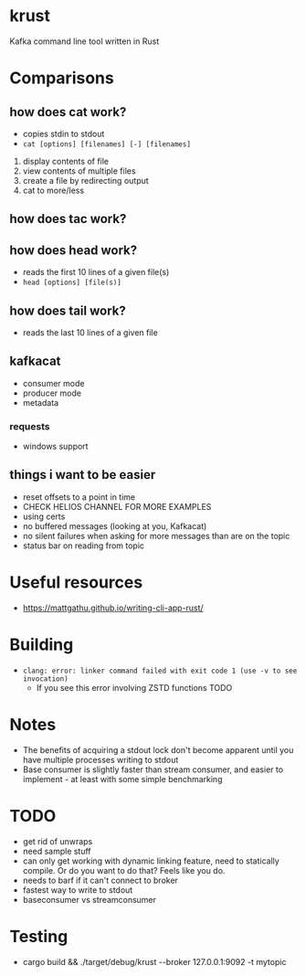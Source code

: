 # krust
Kafka command line tool written in Rust

# Comparisons
## how does cat work?
- copies stdin to stdout
- `cat [options] [filenames] [-] [filenames]`
1. display contents of file
1. view contents of multiple files
1. create a file by redirecting output
1. cat to more/less

## how does tac work?

## how does head work?
- reads the first 10 lines of a given file(s)
- `head [options] [file(s)]`
## how does tail work?
- reads the last 10 lines of a given file

## kafkacat
- consumer mode
- producer mode
- metadata

### requests
- windows support

## things i want to be easier
- reset offsets to a point in time
- CHECK HELIOS CHANNEL FOR MORE EXAMPLES
- using certs
- no buffered messages (looking at you, Kafkacat)
- no silent failures when asking for more messages than are on the topic
- status bar on reading from topic

# Useful resources
- https://mattgathu.github.io/writing-cli-app-rust/

# Building
- `clang: error: linker command failed with exit code 1 (use -v to see invocation)`
    - If you see this error involving ZSTD functions TODO
    
# Notes
- The benefits of acquiring a stdout lock don't become apparent until you have multiple processes writing to stdout
- Base consumer is slightly faster than stream consumer, and easier to implement - at least with some simple benchmarking

# TODO
- get rid of unwraps
- need sample stuff
- can only get working with dynamic linking feature, need to statically compile. Or do you want to do that? Feels like you do.
- needs to barf if it can't connect to broker
- fastest way to write to stdout
- baseconsumer vs streamconsumer

# Testing
- cargo build && ./target/debug/krust --broker 127.0.0.1:9092 -t mytopic

